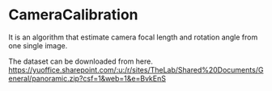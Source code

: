 # CameraCalibration
It is an algorithm that estimate camera focal length and rotation angle from one single image.

The dataset can be downloaded from here.
https://yuoffice.sharepoint.com/:u:/r/sites/TheLab/Shared%20Documents/General/panoramic.zip?csf=1&web=1&e=BvkEnS
